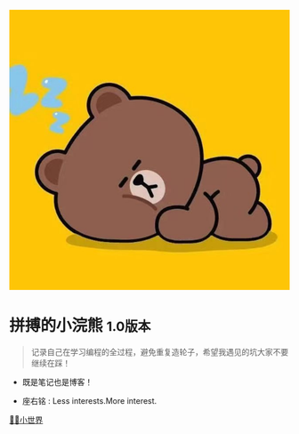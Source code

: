 <!-- _coverpage.md -->

![logo](_media/logo.jpg)

# 拼搏的小浣熊 <small>1.0版本</small>

> 记录自己在学习编程的全过程，避免重复造轮子，希望我遇见的坑大家不要继续在踩！

- 既是笔记也是博客！

- 座右铭 :  Less interests.More interest. 

<!-- 
[B站主页](https://space.bilibili.com/330132447?spm_id_from=333.1007.0.0) -->
[🐻🐻小世界](guide)

<!-- 背景图片 -->

<!-- ![](_media/bg.jpg) -->
